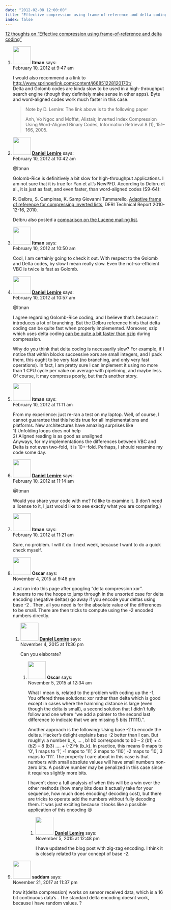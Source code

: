 ```yaml
---
date: "2012-02-08 12:00:00"
title: "Effective compression using frame-of-reference and delta coding"
index: false
---
```


[12 thoughts on &ldquo;Effective compression using frame-of-reference and delta coding&rdquo;](/lemire/blog/2012/02-08-effective-compression-using-frame-of-reference-and-delta-coding)

<ol class="comment-list">
<li id="comment-54965" class="comment even thread-even depth-1">
<div class="comment-author vcard">
<img alt src="https://secure.gravatar.com/avatar/cdbd04afdb5401d1cbbd390416f3c1e3?s=56&#038;d=mm&#038;r=g" srcset="https://secure.gravatar.com/avatar/cdbd04afdb5401d1cbbd390416f3c1e3?s=112&#038;d=mm&#038;r=g 2x" class="avatar avatar-56 photo" height="56" width="56" decoding="async" /> <b class="fn">Itman</b> <span class="says">says:</span> </div>
<div class="comment-metadata"><time datetime="2012-02-10T09:47:10+00:00">February 10, 2012 at 9:47 am</time></a> </div>
<div class="comment-content">
<p>I would also recommend a a link to <a href="http://www.springerlink.com/content/j66851228120170t/" rel="nofollow ugc">http://www.springerlink.com/content/j66851228120170t/</a><br/>
Delta and Golomb codes are kinda slow to be used in a high-throughput search engine (though they definitely make sense in other apps). Byte and word-aligned codes work much faster in this case.</p>
<blockquote><p>Note by D. Lemire: The link above is to the following paper</p>
<p>Anh, Vo Ngoc and Moffat, Alistair, Inverted Index Compression Using Word-Aligned Binary Codes, Information Retrieval 8 (1), 151&#8211;166, 2005.</p></blockquote>
</div>
</li>
<li id="comment-54966" class="comment byuser comment-author-lemire bypostauthor odd alt thread-odd thread-alt depth-1">
<div class="comment-author vcard">
<img alt src="https://secure.gravatar.com/avatar/2ca999bef9535950f5b84281a4dab006?s=56&#038;d=mm&#038;r=g" srcset="https://secure.gravatar.com/avatar/2ca999bef9535950f5b84281a4dab006?s=112&#038;d=mm&#038;r=g 2x" class="avatar avatar-56 photo" height="56" width="56" decoding="async" /> <b class="fn"><a href="https://lemire.me/en/" class="url" rel="ugc">Daniel Lemire</a></b> <span class="says">says:</span> </div>
<div class="comment-metadata"><time datetime="2012-02-10T10:42:54+00:00">February 10, 2012 at 10:42 am</time></a> </div>
<div class="comment-content">
<p>@Itman</p>
<p>Golomb-Rice is definitively a bit slow for high-throughput applications. I am not sure that it is true for Yan et al.&rsquo;s NewPFD. According to Delbru et al., it is just as fast, and even faster, than word-aligned codes (S9-64): </p>
<p>R. Delbru, S. Campinas, K. Samp Giovanni Tummarello, <a href="http://www.renaud.delbru.fr/doc/pub/deri2010-afor.pdf" rel="nofollow">Adaptive frame of reference for compressing inverted lists</a>, DERI Technical Report 2010-12-16, 2010.</p>
<p>Delbru also posted a <a href="http://mail-archives.apache.org/mod_mbox/lucene-dev/201004.mbox/%3C1628107767.661361270224987316.JavaMail.jira@brutus.apache.org%3E" rel="nofollow">comparison on the Lucene mailing list</a>.</p>
</div>
</li>
<li id="comment-54967" class="comment even thread-even depth-1">
<div class="comment-author vcard">
<img alt src="https://secure.gravatar.com/avatar/cdbd04afdb5401d1cbbd390416f3c1e3?s=56&#038;d=mm&#038;r=g" srcset="https://secure.gravatar.com/avatar/cdbd04afdb5401d1cbbd390416f3c1e3?s=112&#038;d=mm&#038;r=g 2x" class="avatar avatar-56 photo" height="56" width="56" loading="lazy" decoding="async" /> <b class="fn">Itman</b> <span class="says">says:</span> </div>
<div class="comment-metadata"><time datetime="2012-02-10T10:50:13+00:00">February 10, 2012 at 10:50 am</time></a> </div>
<div class="comment-content">
<p>Cool, I am certainly going to check it out. With respect to the Golomb and Delta codes, by slow I mean really slow. Even the not-so-efficient VBC is twice is fast as Golomb.</p>
</div>
</li>
<li id="comment-54968" class="comment byuser comment-author-lemire bypostauthor odd alt thread-odd thread-alt depth-1">
<div class="comment-author vcard">
<img alt src="https://secure.gravatar.com/avatar/2ca999bef9535950f5b84281a4dab006?s=56&#038;d=mm&#038;r=g" srcset="https://secure.gravatar.com/avatar/2ca999bef9535950f5b84281a4dab006?s=112&#038;d=mm&#038;r=g 2x" class="avatar avatar-56 photo" height="56" width="56" loading="lazy" decoding="async" /> <b class="fn"><a href="https://lemire.me/en/" class="url" rel="ugc">Daniel Lemire</a></b> <span class="says">says:</span> </div>
<div class="comment-metadata"><time datetime="2012-02-10T10:57:41+00:00">February 10, 2012 at 10:57 am</time></a> </div>
<div class="comment-content">
<p>@Itman</p>
<p>I agree regarding Golomb-Rice coding, and I believe that&rsquo;s because it introduces a lot of branching. But the Delbru reference hints that delta coding can be quite fast when properly implemented. Moreover, szip which uses delta coding <a href="https://www.hdfgroup.org/doc_resource/SZIP/" rel="nofollow">can be quite a bit faster than gzip</a> during compression.</p>
<p>Why do you think that delta coding is necessarily slow? For example, if I notice that within blocks successive xors are small integers, and I pack them, this ought to be very fast (no branching, and only very fast operations). In fact, I am pretty sure I can implement it using no more than 1 CPU cycle per value on average with pipelining, and maybe less. Of course, it may compress poorly, but that&rsquo;s another story.</p>
</div>
</li>
<li id="comment-54969" class="comment even thread-even depth-1">
<div class="comment-author vcard">
<img alt src="https://secure.gravatar.com/avatar/cdbd04afdb5401d1cbbd390416f3c1e3?s=56&#038;d=mm&#038;r=g" srcset="https://secure.gravatar.com/avatar/cdbd04afdb5401d1cbbd390416f3c1e3?s=112&#038;d=mm&#038;r=g 2x" class="avatar avatar-56 photo" height="56" width="56" loading="lazy" decoding="async" /> <b class="fn">Itman</b> <span class="says">says:</span> </div>
<div class="comment-metadata"><time datetime="2012-02-10T11:11:29+00:00">February 10, 2012 at 11:11 am</time></a> </div>
<div class="comment-content">
<p>From my experience: just re-ran a test on my laptop. Well, of course, I cannot guarantee that this holds true for all implementations and platforms. New architectures have amazing surprises like<br/>
1) Unfolding loops does not help<br/>
2) Aligned reading is as good as unaligned<br/>
Anyways, for my implementations the differences between VBC and Delta is not even two-fold, it is 10+-fold. Perhaps, I should rexamine my code some day.</p>
</div>
</li>
<li id="comment-54970" class="comment byuser comment-author-lemire bypostauthor odd alt thread-odd thread-alt depth-1">
<div class="comment-author vcard">
<img alt src="https://secure.gravatar.com/avatar/2ca999bef9535950f5b84281a4dab006?s=56&#038;d=mm&#038;r=g" srcset="https://secure.gravatar.com/avatar/2ca999bef9535950f5b84281a4dab006?s=112&#038;d=mm&#038;r=g 2x" class="avatar avatar-56 photo" height="56" width="56" loading="lazy" decoding="async" /> <b class="fn"><a href="https://lemire.me/en/" class="url" rel="ugc">Daniel Lemire</a></b> <span class="says">says:</span> </div>
<div class="comment-metadata"><time datetime="2012-02-10T11:14:21+00:00">February 10, 2012 at 11:14 am</time></a> </div>
<div class="comment-content">
<p>@Itman </p>
<p>Would you share your code with me? I&rsquo;d like to examine it. (I don&rsquo;t need a license to it, I just would like to see exactly what you are comparing.)</p>
</div>
</li>
<li id="comment-54971" class="comment even thread-even depth-1">
<div class="comment-author vcard">
<img alt src="https://secure.gravatar.com/avatar/cdbd04afdb5401d1cbbd390416f3c1e3?s=56&#038;d=mm&#038;r=g" srcset="https://secure.gravatar.com/avatar/cdbd04afdb5401d1cbbd390416f3c1e3?s=112&#038;d=mm&#038;r=g 2x" class="avatar avatar-56 photo" height="56" width="56" loading="lazy" decoding="async" /> <b class="fn">Itman</b> <span class="says">says:</span> </div>
<div class="comment-metadata"><time datetime="2012-02-10T11:21:03+00:00">February 10, 2012 at 11:21 am</time></a> </div>
<div class="comment-content">
<p>Sure, no problem. I will it do it next week, because I want to do a quick check myself.</p>
</div>
</li>
<li id="comment-203717" class="comment odd alt thread-odd thread-alt depth-1 parent">
<div class="comment-author vcard">
<img alt src="https://secure.gravatar.com/avatar/7024d10123e72df27a94144d68a7daf6?s=56&#038;d=mm&#038;r=g" srcset="https://secure.gravatar.com/avatar/7024d10123e72df27a94144d68a7daf6?s=112&#038;d=mm&#038;r=g 2x" class="avatar avatar-56 photo" height="56" width="56" loading="lazy" decoding="async" /> <b class="fn">Oscar</b> <span class="says">says:</span> </div>
<div class="comment-metadata"><time datetime="2015-11-04T21:48:24+00:00">November 4, 2015 at 9:48 pm</time></a> </div>
<div class="comment-content">
<p>Just ran into this page after googling &ldquo;delta compression xor&rdquo;.<br/>
It seems to me the hoops to jump through in the unsorted case for delta encoding (negative deltas) go away if you encode your deltas using base -2 . Then, all you need is for the absolute value of the differences to be small. There are then tricks to compute using the -2 encoded numbers directly.</p>
</div>
<ol class="children">
<li id="comment-203754" class="comment byuser comment-author-lemire bypostauthor even depth-2 parent">
<div class="comment-author vcard">
<img alt src="https://secure.gravatar.com/avatar/2ca999bef9535950f5b84281a4dab006?s=56&#038;d=mm&#038;r=g" srcset="https://secure.gravatar.com/avatar/2ca999bef9535950f5b84281a4dab006?s=112&#038;d=mm&#038;r=g 2x" class="avatar avatar-56 photo" height="56" width="56" loading="lazy" decoding="async" /> <b class="fn"><a href="https://lemire.me/en/" class="url" rel="ugc">Daniel Lemire</a></b> <span class="says">says:</span> </div>
<div class="comment-metadata"><time datetime="2015-11-04T23:36:49+00:00">November 4, 2015 at 11:36 pm</time></a> </div>
<div class="comment-content">
<p>Can you elaborate?</p>
</div>
<ol class="children">
<li id="comment-203776" class="comment odd alt depth-3 parent">
<div class="comment-author vcard">
<img alt src="https://secure.gravatar.com/avatar/7024d10123e72df27a94144d68a7daf6?s=56&#038;d=mm&#038;r=g" srcset="https://secure.gravatar.com/avatar/7024d10123e72df27a94144d68a7daf6?s=112&#038;d=mm&#038;r=g 2x" class="avatar avatar-56 photo" height="56" width="56" loading="lazy" decoding="async" /> <b class="fn">Oscar</b> <span class="says">says:</span> </div>
<div class="comment-metadata"><time datetime="2015-11-05T00:34:44+00:00">November 5, 2015 at 12:34 am</time></a> </div>
<div class="comment-content">
<p>What I mean is, related to the problem with coding up the -1,<br/>
You offered three solutions: xor rather than delta which is good except in cases where the hamming distance is large (even though the delta is small), a second solution that I didn&rsquo;t fully follow and one where &ldquo;we add a pointer to the second last difference to indicate that we are missing 5 bits (11111).&rdquo;. </p>
<p>Another approach is the following: Using base -2 to encode the deltas. Hacker&rsquo;s delight explains base -2 better than I can. But roughly: a number b_k, &#8230; , b1 b0 corresponds to b0 &#8211; 2 (b1) + 4 (b2) &#8211; 8 (b3) &#8230;. + (-2)^k (b_k). In practice, this means 0 maps to &lsquo;0&rsquo;, 1 maps to &lsquo;1&rsquo;, -1 maps to &rsquo;11&rsquo;, 2 maps to &lsquo;110&rsquo;, -2 maps to &rsquo;10&rsquo;, 3 maps to &lsquo;111&rsquo;. The property I care about in this case is that numbers with small absolute values will have small numbers non-zero bits. A positive number may be penalized in this case since it requires slightly more bits.</p>
<p>I haven&rsquo;t done a full analysis of when this will be a win over the other methods (how many bits does it actually take for your sequence, how much does encoding/ decoding cost), but there are tricks to operate add the numbers without fully decoding them. It was just exciting because it looks like a possible application of this encoding 😉</p>
</div>
<ol class="children">
<li id="comment-203960" class="comment byuser comment-author-lemire bypostauthor even depth-4">
<div class="comment-author vcard">
<img alt src="https://secure.gravatar.com/avatar/2ca999bef9535950f5b84281a4dab006?s=56&#038;d=mm&#038;r=g" srcset="https://secure.gravatar.com/avatar/2ca999bef9535950f5b84281a4dab006?s=112&#038;d=mm&#038;r=g 2x" class="avatar avatar-56 photo" height="56" width="56" loading="lazy" decoding="async" /> <b class="fn"><a href="https://lemire.me/en/" class="url" rel="ugc">Daniel Lemire</a></b> <span class="says">says:</span> </div>
<div class="comment-metadata"><time datetime="2015-11-05T12:48:58+00:00">November 5, 2015 at 12:48 pm</time></a> </div>
<div class="comment-content">
<p>I have updated the blog post with zig-zag encoding. I think it is closely related to your concept of base -2.</p>
</div>
</li>
</ol>
</li>
</ol>
</li>
</ol>
</li>
<li id="comment-291872" class="comment odd alt thread-even depth-1">
<div class="comment-author vcard">
<img alt src="https://secure.gravatar.com/avatar/6ba6a72ddc9eb9f5362875892b09120b?s=56&#038;d=mm&#038;r=g" srcset="https://secure.gravatar.com/avatar/6ba6a72ddc9eb9f5362875892b09120b?s=112&#038;d=mm&#038;r=g 2x" class="avatar avatar-56 photo" height="56" width="56" loading="lazy" decoding="async" /> <b class="fn">saddam</b> <span class="says">says:</span> </div>
<div class="comment-metadata"><time datetime="2017-11-21T23:37:53+00:00">November 21, 2017 at 11:37 pm</time></a> </div>
<div class="comment-content">
<p>how it(delta compression) works on sensor received data, which is a 16 bit continuous data&rsquo;s . The standard delta encoding doesnt work, because i have random values. ?</p>
</div>
</li>
</ol>

